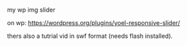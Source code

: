 my wp img slider

on wp:
https://wordpress.org/plugins/yoel-responsive-slider/

thers also a tutrial vid in swf format (needs flash installed).
